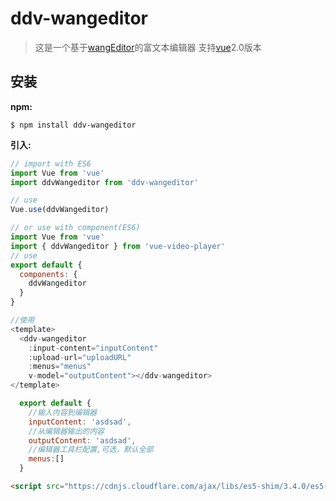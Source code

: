 # ddv-wangeditor
>这是一个基于[wangEditor](https://github.com/wangfupeng1988/wangEditor)的富文本编辑器
>支持[vue](https://github.com/vuejs/vue)2.0版本
## 安装

**npm:**

```shell
$ npm install ddv-wangeditor
```

**引入:**

```javascript
// import with ES6
import Vue from 'vue'
import ddvWangeditor from 'ddv-wangeditor'

// use
Vue.use(ddvWangeditor)

// or use with component(ES6)
import Vue from 'vue'
import { ddvWangeditor } from 'vue-video-player'
// use
export default {
  components: {
    ddvWangeditor
  }
}

//使用
<template>
  <ddv-wangeditor
  	:input-content="inputContent"
  	:upload-url="uploadURL"
    :menus="menus"
  	v-model="outputContent"></ddv-wangeditor>
</template>

  export default {
    //输入内容到编辑器
    inputContent: 'asdsad',
    //从编辑器输出的内容
    outputContent: 'asdsad',
    //编辑器工具栏配置,可选，默认全部
    menus:[]
  }

```

```html
<script src="https://cdnjs.cloudflare.com/ajax/libs/es5-shim/3.4.0/es5-shim.min.js"></script>
```

